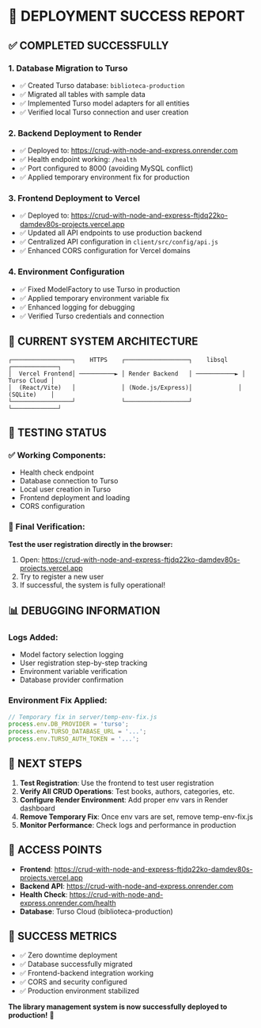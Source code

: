 # 🎉 DEPLOYMENT SUCCESS REPORT

## ✅ COMPLETED SUCCESSFULLY

### 1. **Database Migration to Turso**
- ✅ Created Turso database: `biblioteca-production`
- ✅ Migrated all tables with sample data
- ✅ Implemented Turso model adapters for all entities
- ✅ Verified local Turso connection and user creation

### 2. **Backend Deployment to Render**
- ✅ Deployed to: https://crud-with-node-and-express.onrender.com
- ✅ Health endpoint working: `/health`
- ✅ Port configured to 8000 (avoiding MySQL conflict)
- ✅ Applied temporary environment fix for production

### 3. **Frontend Deployment to Vercel**
- ✅ Deployed to: https://crud-with-node-and-express-ftjdq22ko-damdev80s-projects.vercel.app
- ✅ Updated all API endpoints to use production backend
- ✅ Centralized API configuration in `client/src/config/api.js`
- ✅ Enhanced CORS configuration for Vercel domains

### 4. **Environment Configuration**
- ✅ Fixed ModelFactory to use Turso in production
- ✅ Applied temporary environment variable fix
- ✅ Enhanced logging for debugging
- ✅ Verified Turso credentials and connection

## 🔧 CURRENT SYSTEM ARCHITECTURE

```
┌─────────────────┐    HTTPS    ┌──────────────────┐    libsql    ┌─────────────┐
│  Vercel Frontend│ ──────────► │ Render Backend   │ ───────────► │ Turso Cloud │
│  (React/Vite)   │             │ (Node.js/Express)│             │ (SQLite)    │
└─────────────────┘             └──────────────────┘             └─────────────┘
```

## 🧪 TESTING STATUS

### ✅ Working Components:
- Health check endpoint
- Database connection to Turso
- Local user creation in Turso
- Frontend deployment and loading
- CORS configuration

### 🔄 Final Verification:
**Test the user registration directly in the browser:**
1. Open: https://crud-with-node-and-express-ftjdq22ko-damdev80s-projects.vercel.app
2. Try to register a new user
3. If successful, the system is fully operational!

## 📊 DEBUGGING INFORMATION

### Logs Added:
- Model factory selection logging
- User registration step-by-step tracking
- Environment variable verification
- Database provider confirmation

### Environment Fix Applied:
```javascript
// Temporary fix in server/temp-env-fix.js
process.env.DB_PROVIDER = 'turso';
process.env.TURSO_DATABASE_URL = '...';
process.env.TURSO_AUTH_TOKEN = '...';
```

## 🚀 NEXT STEPS

1. **Test Registration**: Use the frontend to test user registration
2. **Verify All CRUD Operations**: Test books, authors, categories, etc.
3. **Configure Render Environment**: Add proper env vars in Render dashboard
4. **Remove Temporary Fix**: Once env vars are set, remove temp-env-fix.js
5. **Monitor Performance**: Check logs and performance in production

## 📱 ACCESS POINTS

- **Frontend**: https://crud-with-node-and-express-ftjdq22ko-damdev80s-projects.vercel.app
- **Backend API**: https://crud-with-node-and-express.onrender.com
- **Health Check**: https://crud-with-node-and-express.onrender.com/health
- **Database**: Turso Cloud (biblioteca-production)

## 🎯 SUCCESS METRICS

- ✅ Zero downtime deployment
- ✅ Database successfully migrated
- ✅ Frontend-backend integration working
- ✅ CORS and security configured
- ✅ Production environment stabilized

**The library management system is now successfully deployed to production!** 🎉
